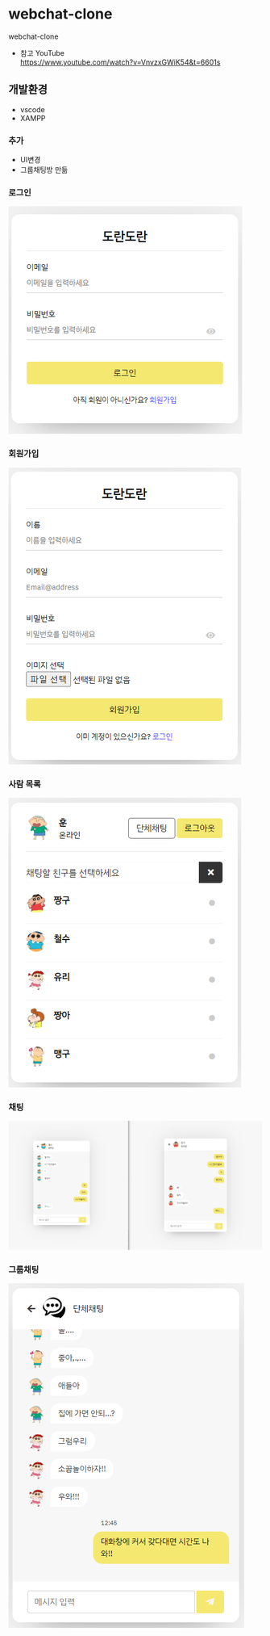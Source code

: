 # webchat-clone
webchat-clone
- 참고 YouTube   
https://www.youtube.com/watch?v=VnvzxGWiK54&t=6601s


## 개발환경
- vscode
- XAMPP

### 추가
- UI변경
- 그룹채팅방 만듦

### 로그인
![](./php/images/login.png)

### 회원가입
![](./php/images/signup.png)

### 사람 목록
![](./php/images/list.png)

### 채팅
![](./php/images/chat.png)

### 그룹채팅
![](./php/images/group-chat.png)
